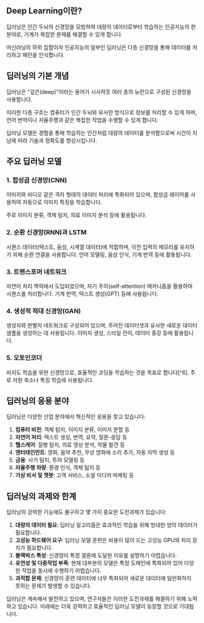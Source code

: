 ## Deep Learning이란?

딥러닝은 인간 두뇌의 신경망을 모방하여 대량의 데이터로부터 학습하는 인공지능의 한 분야로, 기계가 복잡한 문제를 해결할 수 있게 합니다. 

머신러닝의 하위 집합이자 인공지능의 일부인 딥러닝은 다층 신경망을 통해 데이터를 처리하고 패턴을 인식합니다.

## 딥러닝의 기본 개념

딥러닝은 "깊은(deep)"이라는 용어가 시사하듯 여러 층의 뉴런으로 구성된 신경망을 사용합니다.

이러한 다층 구조는 컴퓨터가 인간 두뇌와 유사한 방식으로 정보를 처리할 수 있게 하며, 언어 번역이나 자율주행과 같은 복잡한 작업을 수행할 수 있게 합니다.

딥러닝 모델은 경험을 통해 학습하는 인간처럼 대량의 데이터를 분석함으로써 시간이 지남에 따라 기술과 정확도를 향상시킵니다.

## 주요 딥러닝 모델

### 1. 합성곱 신경망(CNN)

이미지와 비디오 같은 격자 형태의 데이터 처리에 특화되어 있으며, 합성곱 레이어를 사용하여 자동으로 이미지 특징을 학습합니다. 

주로 이미지 분류, 객체 탐지, 의료 이미지 분석 등에 활용됩니다.

### 2. 순환 신경망(RNN)과 LSTM

시퀀스 데이터(텍스트, 음성, 시계열 데이터)에 적합하며, 이전 입력의 메모리를 유지하기 위해 순환 연결을 사용합니다. 언어 모델링, 음성 인식, 기계 번역 등에 활용됩니다.

### 3. 트랜스포머 네트워크

자연어 처리 맥락에서 도입되었으며, 자기 주의(self-attention) 메커니즘을 활용하여 시퀀스를 처리합니다. 기계 번역, 텍스트 생성(GPT) 등에 사용됩니다.

### 4. 생성적 적대 신경망(GAN)

생성자와 판별자 네트워크로 구성되어 있으며, 주어진 데이터셋과 유사한 새로운 데이터 샘플을 생성하는 데 사용됩니다. 이미지 생성, 스타일 전이, 데이터 증강 등에 활용됩니다.

### 5. 오토인코더

비지도 학습을 위한 신경망으로, 효율적인 코딩을 학습하는 것을 목표로 합니다[^6]. 주로 차원 축소나 특징 학습에 사용됩니다.

## 딥러닝의 응용 분야

딥러닝은 다양한 산업 분야에서 혁신적인 응용을 찾고 있습니다:

1. **컴퓨터 비전**: 객체 탐지, 이미지 분류, 이미지 분할 등
2. **자연어 처리**: 텍스트 생성, 번역, 요약, 질문-응답 등
3. **헬스케어**: 질병 탐지, 의료 영상 분석, 약물 발견 등
4. **엔터테인먼트**: 영화, 음악 추천, 무성 영화에 소리 추가, 자동 자막 생성 등
5. **금융**: 사기 탐지, 투자 모델링 등
6. **자율주행 차량**: 환경 인식, 객체 탐지 등
7. **가상 비서 및 챗봇**: 고객 서비스, 소셜 미디어 마케팅 등

## 딥러닝의 과제와 한계

딥러닝의 강력한 기능에도 불구하고 몇 가지 중요한 도전과제가 있습니다:

1. **대량의 데이터 필요**: 딥러닝 알고리즘은 효과적인 학습을 위해 방대한 양의 데이터가 필요합니다.
2. **고성능 하드웨어 요구**: 딥러닝 모델 훈련은 비용이 많이 드는 고성능 GPU와 처리 장치가 필요합니다.
3. **블랙박스 특성**: 신경망이 특정 결론에 도달한 이유를 설명하기 어렵습니다.
4. **유연성 및 다중작업 부족**: 현재 대부분의 모델은 특정 도메인에 특화되어 있어 다양한 작업을 동시에 수행하기 어렵습니다.
5. **과적합 문제**: 신경망이 훈련 데이터에 너무 특화되어 새로운 데이터에 일반화하지 못하는 문제가 발생할 수 있습니다.

딥러닝은 계속해서 발전하고 있으며, 연구자들은 이러한 도전과제를 해결하기 위해 노력하고 있습니다. 미래에는 더욱 강력하고 효율적인 딥러닝 모델이 등장할 것으로 기대됩니다.

